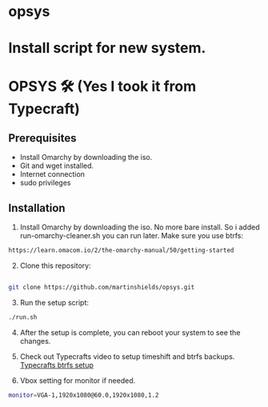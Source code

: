 # opsys
Install script for new system.
=======
# OPSYS 🛠️ (Yes I took it from Typecraft)

## Prerequisites
- Install Omarchy by downloading the iso. 
- Git and wget installed.
- Internet connection
- sudo privileges

## Installation

1. Install Omarchy by downloading the iso. No more bare install. So i added run-omarchy-cleaner.sh you can run later. Make sure you use btrfs:

```bash
https://learn.omacom.io/2/the-omarchy-manual/50/getting-started 
```
2. Clone this repository:

```bash

git clone https://github.com/martinshields/opsys.git
```

3. Run the setup script:

```bash
./run.sh
```
4. After the setup is complete, you can reboot your system to see the changes.

5. Check out Typecrafts video to setup timeshift and btrfs backups.
   [Typecrafts btrfs setup ](https://www.youtube.com/watch?v=V1wxgWU0j0E&t=190s)

6. Vbox setting for monitor if needed.

```bash
monitor=VGA-1,1920x1080@60.0,1920x1080,1.2
```
